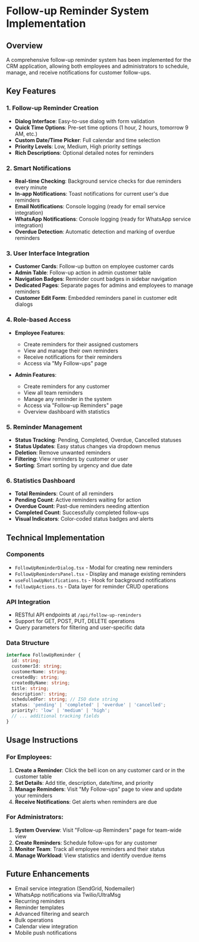 # Follow-up Reminder System Implementation

## Overview
A comprehensive follow-up reminder system has been implemented for the CRM application, allowing both employees and administrators to schedule, manage, and receive notifications for customer follow-ups.

## Key Features

### 1. **Follow-up Reminder Creation**
- **Dialog Interface**: Easy-to-use dialog with form validation
- **Quick Time Options**: Pre-set time options (1 hour, 2 hours, tomorrow 9 AM, etc.)
- **Custom Date/Time Picker**: Full calendar and time selection
- **Priority Levels**: Low, Medium, High priority settings
- **Rich Descriptions**: Optional detailed notes for reminders

### 2. **Smart Notifications**
- **Real-time Checking**: Background service checks for due reminders every minute
- **In-app Notifications**: Toast notifications for current user's due reminders
- **Email Notifications**: Console logging (ready for email service integration)
- **WhatsApp Notifications**: Console logging (ready for WhatsApp service integration)
- **Overdue Detection**: Automatic detection and marking of overdue reminders

### 3. **User Interface Integration**
- **Customer Cards**: Follow-up button on employee customer cards
- **Admin Table**: Follow-up action in admin customer table
- **Navigation Badges**: Reminder count badges in sidebar navigation
- **Dedicated Pages**: Separate pages for admins and employees to manage reminders
- **Customer Edit Form**: Embedded reminders panel in customer edit dialogs

### 4. **Role-based Access**
- **Employee Features**:
  - Create reminders for their assigned customers
  - View and manage their own reminders
  - Receive notifications for their reminders
  - Access via "My Follow-ups" page

- **Admin Features**:
  - Create reminders for any customer
  - View all team reminders
  - Manage any reminder in the system
  - Access via "Follow-up Reminders" page
  - Overview dashboard with statistics

### 5. **Reminder Management**
- **Status Tracking**: Pending, Completed, Overdue, Cancelled statuses
- **Status Updates**: Easy status changes via dropdown menus
- **Deletion**: Remove unwanted reminders
- **Filtering**: View reminders by customer or user
- **Sorting**: Smart sorting by urgency and due date

### 6. **Statistics Dashboard**
- **Total Reminders**: Count of all reminders
- **Pending Count**: Active reminders waiting for action
- **Overdue Count**: Past-due reminders needing attention
- **Completed Count**: Successfully completed follow-ups
- **Visual Indicators**: Color-coded status badges and alerts

## Technical Implementation

### Components
- `FollowUpReminderDialog.tsx` - Modal for creating new reminders
- `FollowUpRemindersPanel.tsx` - Display and manage existing reminders
- `useFollowUpNotifications.ts` - Hook for background notifications
- `followUpActions.ts` - Data layer for reminder CRUD operations

### API Integration
- RESTful API endpoints at `/api/follow-up-reminders`
- Support for GET, POST, PUT, DELETE operations
- Query parameters for filtering and user-specific data

### Data Structure
```typescript
interface FollowUpReminder {
  id: string;
  customerId: string;
  customerName: string;
  createdBy: string;
  createdByName: string;
  title: string;
  description?: string;
  scheduledFor: string; // ISO date string
  status: 'pending' | 'completed' | 'overdue' | 'cancelled';
  priority?: 'low' | 'medium' | 'high';
  // ... additional tracking fields
}
```

## Usage Instructions

### For Employees:
1. **Create a Reminder**: Click the bell icon on any customer card or in the customer table
2. **Set Details**: Add title, description, date/time, and priority
3. **Manage Reminders**: Visit "My Follow-ups" page to view and update your reminders
4. **Receive Notifications**: Get alerts when reminders are due

### For Administrators:
1. **System Overview**: Visit "Follow-up Reminders" page for team-wide view
2. **Create Reminders**: Schedule follow-ups for any customer
3. **Monitor Team**: Track all employee reminders and their status
4. **Manage Workload**: View statistics and identify overdue items

## Future Enhancements
- Email service integration (SendGrid, Nodemailer)
- WhatsApp notifications via Twilio/UltraMsg
- Recurring reminders
- Reminder templates
- Advanced filtering and search
- Bulk operations
- Calendar view integration
- Mobile push notifications
